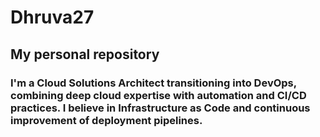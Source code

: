 # Dhruva27
## My personal repository
### I'm a Cloud Solutions Architect transitioning into DevOps, combining deep cloud expertise with automation and CI/CD practices. I believe in Infrastructure as Code and continuous improvement of deployment pipelines.
